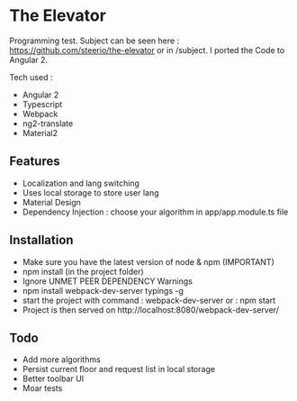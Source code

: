 # The Elevator

Programming test.
Subject can be seen here : https://github.com/steerio/the-elevator or in /subject.
I ported the Code to Angular 2.

Tech used : 
* Angular 2 
* Typescript
* Webpack
* ng2-translate
* Material2

## Features

* Localization and lang switching
* Uses local storage to store user lang
* Material Design
* Dependency Injection : choose your algorithm in app/app.module.ts file

## Installation

* Make sure you have the latest version of node & npm (IMPORTANT)
* npm install (in the project folder)
* Ignore UNMET PEER DEPENDENCY Warnings
* npm install webpack-dev-server typings -g
* start the project with command : webpack-dev-server or : npm start
* Project is then served on http://localhost:8080/webpack-dev-server/

## Todo

* Add more algorithms
* Persist current floor and request list in local storage
* Better toolbar UI
* Moar tests
